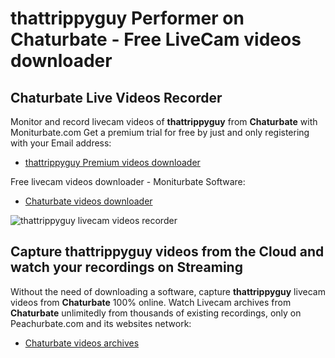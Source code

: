 # thattrippyguy Performer on Chaturbate - Free LiveCam videos downloader

## Chaturbate Live Videos Recorder

Monitor and record livecam videos of **thattrippyguy** from **Chaturbate** with Moniturbate.com
Get a premium trial for free by just and only registering with your Email address:
* [thattrippyguy Premium videos downloader](https://moniturbate.com/request-demo-licence-key.html)

Free livecam videos downloader - Moniturbate Software:
* [Chaturbate videos downloader](https://moniturbate.com/moniturbate-download-software.html)

![thattrippyguy livecam videos recorder](https://peachurnet.com/templates/moniturbate-software.png)


## Capture thattrippyguy videos from the Cloud and watch your recordings on Streaming

Without the need of downloading a software, capture **thattrippyguy** livecam videos from **Chaturbate** 100% online.
Watch Livecam archives from **Chaturbate** unlimitedly from thousands of existing recordings, only on Peachurbate.com and its websites network:
* [Chaturbate videos archives](https://peachurnet.com/)